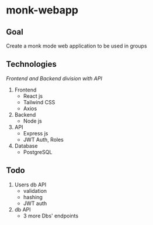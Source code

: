 # monk-webapp

## Goal

Create a monk mode web application to be used in groups

## Technologies

_Frontend and Backend division with API_

1. Frontend
   - React js
   - Tailwind CSS
   - Axios
2. Backend
   - Node js
3. API
   - Express js
   - JWT Auth, Roles
4. Database
   - PostgreSQL

## Todo

1. Users db API
   - validation
   - hashing
   - JWT auth
2. db API
   - 3 more Dbs' endpoints
